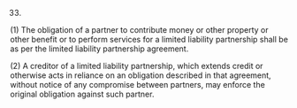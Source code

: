33.
(1) The obligation of a partner to contribute money or other property or other benefit or to perform services for a limited liability partnership shall be as per the limited liability partnership agreement.

(2) A creditor of a limited liability partnership, which extends credit or otherwise acts in reliance on an obligation described in that agreement, without notice of any compromise between partners, may enforce the original obligation against such partner.
